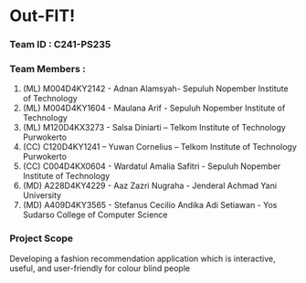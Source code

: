 # Out-FIT!

### Team ID		: C241-PS235
### Team Members	: 
1. (ML) M004D4KY2142 - Adnan Alamsyah- Sepuluh Nopember Institute of Technology
2. (ML) M004D4KY1604 - Maulana Arif - Sepuluh Nopember Institute of Technology
3. (ML) M120D4KX3273 - Salsa Diniarti – Telkom Institute of Technology Purwokerto
4. (CC) C120D4KY1241 – Yuwan Cornelius – Telkom Institute of Technology Purwokerto
5. (CC) C004D4KX0604 - Wardatul Amalia Safitri  - Sepuluh Nopember Institute of Technology
6. (MD) A228D4KY4229 - Aaz Zazri Nugraha - Jenderal Achmad Yani University
7. (MD) A409D4KY3565 - Stefanus Cecilio Andika Adi Setiawan - Yos Sudarso College of Computer Science 

### Project Scope
Developing a fashion recommendation application which is interactive, useful, and user-friendly for colour blind people
